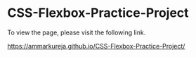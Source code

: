 # CSS-Flexbox-Practice-Project

To view the page, please visit the following link.

https://ammarkureja.github.io/CSS-Flexbox-Practice-Project/
